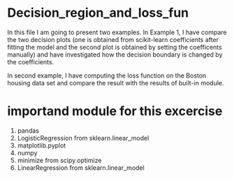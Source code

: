 # Decision_region_and_loss_fun

In this file I am going to present two examples.
In Example 1, I have compare the two decision plots (one is obtained from scikit-learn coefficients after fitting the model and the second
plot is obtained by setting the coefficents manually) and have investigated how the decision boundary is changed by the coefficients.

In second example, I have computing the loss function on the Boston housing data set and compare the result with the results of built-in 
module.

# importand module for this excercise

1. pandas 
2. LogisticRegression from sklearn.linear_model 
3. matplotlib.pyplot 
4. numpy 
5. minimize from scipy.optimize  
6. LinearRegression from sklearn.linear_model

